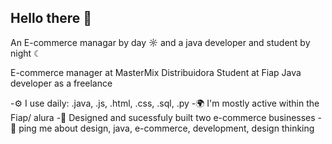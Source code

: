 ## Hello there 👋

An E-commerce managar by day ☼ and a java developer and student by night ☾

E-commerce manager at MasterMix Distribuidora
Student at Fiap
Java developer as a freelance

-⚙️ I use daily: .java, .js, .html, .css, .sql, .py
-🌍 I'm mostly active within the Fiap/ alura
-💅 Designed and sucessfuly built two e-commerce businesses
-💬 ping me about design, java, e-commerce, development, design thinking


